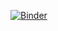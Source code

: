 [![Binder](https://mybinder.org/badge_logo.svg)](https://mybinder.org/v2/gh/spc93/tripod-calculation/HEAD)
